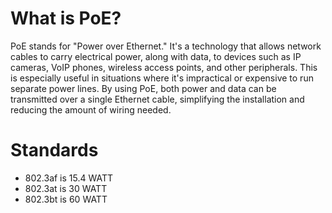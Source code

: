 # What is PoE?
PoE stands for "Power over Ethernet." It's a technology that allows network cables to carry electrical power, 
along with data, to devices such as IP cameras, VoIP phones, wireless access points, and other peripherals. 
This is especially useful in situations where it's impractical or expensive to run separate power lines. 
By using PoE, both power and data can be transmitted over a single Ethernet cable, 
simplifying the installation and reducing the amount of wiring needed.

# Standards
- 802.3af is 15.4 WATT
- 802.3at is 30 WATT
- 802.3bt is 60 WATT
  
